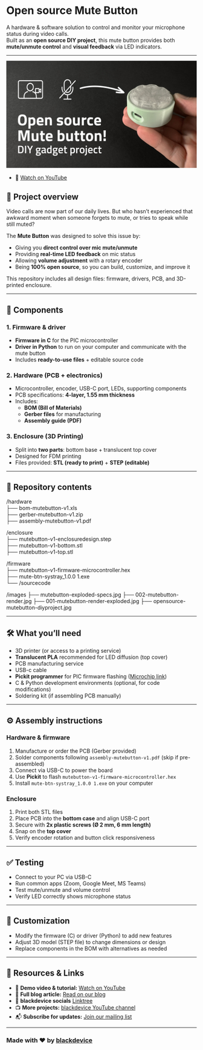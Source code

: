 # Open source Mute Button

A hardware & software solution to control and monitor your microphone status during video calls.  
Built as an **open source DIY project**, this mute button provides both **mute/unmute control** and **visual feedback** via LED indicators.

---
![Open source Mute button DIY project](./images/opensource-mutebutton-diyproject.jpg)
- 🎥 [Watch on YouTube](https://youtu.be/E6khKvduem4)  

## 📖 Project overview

Video calls are now part of our daily lives. But who hasn’t experienced that awkward moment when someone forgets to mute, or tries to speak while still muted?  

The **Mute Button** was designed to solve this issue by:  
- Giving you **direct control over mic mute/unmute**  
- Providing **real-time LED feedback** on mic status  
- Allowing **volume adjustment** with a rotary encoder  
- Being **100% open source**, so you can build, customize, and improve it

This repository includes all design files: firmware, drivers, PCB, and 3D-printed enclosure.

---

## 🧩 Components

### 1. Firmware & driver
- **Firmware in C** for the PIC microcontroller  
- **Driver in Python** to run on your computer and communicate with the mute button  
- Includes **ready-to-use files** + editable source code  

### 2. Hardware (PCB + electronics)
- Microcontroller, encoder, USB-C port, LEDs, supporting components  
- PCB specifications: **4-layer, 1.55 mm thickness**  
- Includes:  
  - **BOM (Bill of Materials)**  
  - **Gerber files** for manufacturing  
  - **Assembly guide (PDF)**  

### 3. Enclosure (3D Printing)
- Split into **two parts**: bottom base + translucent top cover  
- Designed for FDM printing  
- Files provided: **STL (ready to print)** + **STEP (editable)**  

---

## 📂 Repository contents

/hardware  
├── bom-mutebutton-v1.xls  
├── gerber-mutebutton-v1.zip  
├── assembly-mutebutton-v1.pdf  

/enclosure  
├── mutebutton-v1-enclosuredesign.step  
├── mutebutton-v1-bottom.stl  
├── mutebutton-v1-top.stl  

/firmware  
├── mutebutton-v1-firmware-microcontroller.hex    
├── mute-btn-systray_1.0.0 1.exe  
└── /sourcecode

/images
├── mutebutton-exploded-specs.jpg
├── 002-mutebutton-render.jpg
├── 001-mutebutton-render-exploded.jpg
├── opensource-mutebutton-diyproject.jpg

---

## 🛠 What you’ll need

- 3D printer (or access to a printing service)  
- **Translucent PLA** recommended for LED diffusion (top cover)  
- PCB manufacturing service  
- USB-c cable  
- **Pickit programmer** for PIC firmware flashing ([Microchip link](https://www.microchip.com/en-us/development-tool/pg164150))  
- C & Python development environments (optional, for code modifications)  
- Soldering kit (if assembling PCB manually)  

---

## ⚙️ Assembly instructions

### Hardware & firmware
1. Manufacture or order the PCB (Gerber provided)  
2. Solder components following `assembly-mutebutton-v1.pdf` (skip if pre-assembled)  
3. Connect via USB-C to power the board  
4. Use **Pickit** to flash `mutebutton-v1-firmware-microcontroller.hex`  
5. Install `mute-btn-systray_1.0.0 1.exe` on your computer  

### Enclosure
1. Print both STL files  
2. Place PCB into the **bottom case** and align USB-C port  
3. Secure with **2x plastic screws (Ø 2 mm, 6 mm length)**  
4. Snap on the **top cover**  
5. Verify encoder rotation and button click responsiveness  

---

## ✅ Testing

- Connect to your PC via USB-C  
- Run common apps (Zoom, Google Meet, MS Teams)  
- Test mute/unmute and volume control  
- Verify LED correctly shows microphone status  

---

## 🔧 Customization

- Modify the firmware (C) or driver (Python) to add new features  
- Adjust 3D model (STEP file) to change dimensions or design  
- Replace components in the BOM with alternatives as needed  

---

## 🔗 Resources & Links

- 🎥 **Demo video & tutorial:** [Watch on YouTube](https://youtu.be/E6khKvduem4)  
- 📰 **Full blog article:** [Read on our blog](https://blackdevice.com/build-open-source-mute-button-video-calls/)  
- 📂 **blackdevice socials** [Linktree](https://linktr.ee/blackdevice)  
- 📺 **More projects:** [blackdevice YouTube channel](https://www.youtube.com/@ifblackdevice)  
- 📬 **Subscribe for updates:** [Join our mailing list](https://mailchi.mp/a7504efcb7de/subscribers)  

---

### Made with ❤️ by [blackdevice](https://blackdevice.com)
